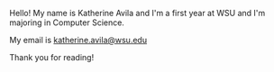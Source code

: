 Hello! My name is Katherine Avila and I'm a first year at WSU and I'm majoring in Computer Science.

My email is katherine.avila@wsu.edu

Thank you for reading!
